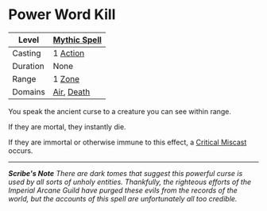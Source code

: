 # Power Word Kill

| Level    | [Mythic Spell]({Mythic%20Spells}.md)                                         |
| -------- | ---------------------------------------------------------------------------- |
| Casting  | 1 [Action](../../../../Game%20Procedures/Core%20Procedures/Action.md)        |
| Duration | None                                                                         |
| Range    | 1 [Zone](../../../../Game%20Procedures/Core%20Procedures/Zone.md)            |
| Domains  | [Air](../../Spell%20Domains/Air.md), [Death](../../Spell%20Domains/Death.md) |

You speak the ancient curse to a creature you can see within range.

If they are mortal, they instantly die.

If they are immortal or otherwise immune to this effect, a [Critical Miscast](../../../Spellcasting/Critical%20Miscast.md) occurs.

---
***Scribe's Note***
*There are dark tomes that suggest this powerful curse is used by all sorts of unholy entities. Thankfully, the righteous efforts of the Imperial Arcane Guild have purged these evils from the records of the world, but the accounts of this spell are unfortunately all too credible.*
